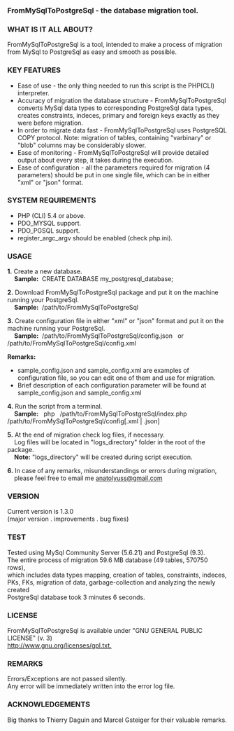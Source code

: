 <h3>FromMySqlToPostgreSql - the database migration tool.</h3>

<h3>WHAT IS IT ALL ABOUT?</h3>
<p>FromMySqlToPostgreSql is a tool, intended to make a process of migration 
from MySql to PostgreSql as easy and smooth as possible.</p>

<h3>KEY FEATURES</h3>
<ul>
<li> Ease of use - the only thing needed to run this script is the PHP(CLI) interpreter.</li>
   
<li> Accuracy of migration the database structure - FromMySqlToPostgreSql converts 
   MySql data types to corresponding PostgreSql data types, creates constraints,
   indeces, primary and foreign keys exactly as they were before migration.</li>

<li> In order to migrate data fast - FromMySqlToPostgreSql uses PostgreSQL COPY protocol.
   Note: migration of tables, containing "varbinary" or "blob" columns may be 
   considerably slower.</li>

<li>Ease of monitoring - FromMySqlToPostgreSql will provide detailed output
   about every step, it takes during the execution.</li>
<li>
 Ease of configuration - all the parameters required for migration 
 (4 parameters) should be put in one single file, 
 which can be in either "xml" or "json" format.</li>
</ul>

<h3>SYSTEM REQUIREMENTS</h3>
<ul>
<li> PHP (CLI) 5.4 or above.</li>
<li> PDO_MYSQL support.</li>
<li> PDO_PGSQL support.</li>
<li> register_argc_argv should be enabled (check php.ini).</li>
</ul>

<h3>USAGE</h3>
<p><b>1.</b> Create a new database.<br />&nbsp;&nbsp;&nbsp;
   <b>Sample:</b>&nbsp; CREATE DATABASE my_postgresql_database;</p>

<p><b>2.</b> Download FromMySqlToPostgreSql package and put it on the machine running 
   your PostgreSql.<br />
   &nbsp;&nbsp;&nbsp;&nbsp;<b>Sample:</b>&nbsp; /path/to/FromMySqlToPostgreSql</p>

<p><b>3.</b> Create configuration file in either "xml" or "json" format and put it on 
   the machine running your PostgreSql.<br /> 
   &nbsp;&nbsp;&nbsp;
   <b>Sample:</b>&nbsp; /path/to/FromMySqlToPostgreSql/config.json &nbsp; or&nbsp; /path/to/FromMySqlToPostgreSql/config.xml</p>
   <p><b>Remarks:</b></p>
   <ul>
   <li> sample_config.json and sample_config.xml are examples of configuration
      file, so you can edit one of them and use for migration.</li> 
      
   <li> Brief description of each configuration parameter will be found at 
      sample_config.json and sample_config.xml</li>
   </ul>
     
<p><b>4.</b> Run the script from a terminal.<br /> 
   &nbsp;&nbsp;&nbsp;&nbsp;<b>Sample:</b> &nbsp;
   php &nbsp;  /path/to/FromMySqlToPostgreSql/index.php 
       &nbsp;  /path/to/FromMySqlToPostgreSql/config[.xml | .json]</p>
       
<p><b>5.</b> At the end of migration check log files, if necessary.<br />&nbsp;&nbsp;&nbsp;
   Log files will be located in "logs_directory" folder in the root of the package.<br />&nbsp;&nbsp;&nbsp;
   <b>Note:</b> "logs_directory" will be created during script execution.</p>


<p><b>6.</b> In case of any remarks, misunderstandings or errors during migration,<br /> &nbsp;&nbsp;&nbsp;
   please feel free to email me 
   <a href="mailto:anatolyuss@gmail.com?subject=FromMySqlToPostgreSql">anatolyuss@gmail.com</a></p>

<h3>VERSION</h3>
<p>Current version is 1.3.0<br />
(major version . improvements . bug fixes)</p>


<h3>TEST</h3>
<p>Tested using MySql Community Server (5.6.21) and PostgreSql (9.3).<br />
The entire process of migration 59.6 MB database (49 tables, 570750 rows),<br /> 
which includes data types mapping, creation of tables, constraints, indeces, <br />
PKs, FKs, migration of data, garbage-collection and analyzing the newly created <br />
PostgreSql database took 3 minutes 6 seconds.</p>


<h3>LICENSE</h3>
<p>FromMySqlToPostgreSql is available under "GNU GENERAL PUBLIC LICENSE" (v. 3) <br />
<a href="http://www.gnu.org/licenses/gpl.txt">http://www.gnu.org/licenses/gpl.txt.</a></p>


<h3>REMARKS</h3>
<p>Errors/Exceptions are not passed silently.<br /> 
Any error will be immediately written into the error log file.</p>


<h3>ACKNOWLEDGEMENTS</h3>
<p>Big thanks to Thierry Daguin and Marcel Gsteiger for their valuable remarks.</p> 

